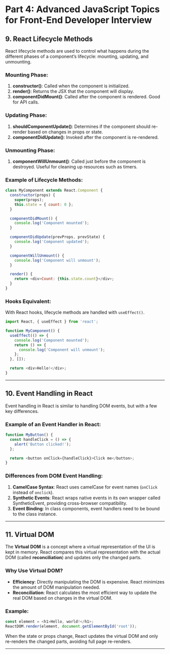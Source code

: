 
# Part 4: Advanced JavaScript Topics for Front-End Developer Interview

## 9. React Lifecycle Methods

React lifecycle methods are used to control what happens during the different phases of a component’s lifecycle: mounting, updating, and unmounting.

### Mounting Phase:
1. **constructor()**: Called when the component is initialized.
2. **render()**: Returns the JSX that the component will display.
3. **componentDidMount()**: Called after the component is rendered. Good for API calls.

### Updating Phase:
1. **shouldComponentUpdate()**: Determines if the component should re-render based on changes in props or state.
2. **componentDidUpdate()**: Invoked after the component is re-rendered.

### Unmounting Phase:
1. **componentWillUnmount()**: Called just before the component is destroyed. Useful for cleaning up resources such as timers.

### Example of Lifecycle Methods:
```javascript
class MyComponent extends React.Component {
  constructor(props) {
    super(props);
    this.state = { count: 0 };
  }

  componentDidMount() {
    console.log('Component mounted');
  }

  componentDidUpdate(prevProps, prevState) {
    console.log('Component updated');
  }

  componentWillUnmount() {
    console.log('Component will unmount');
  }

  render() {
    return <div>Count: {this.state.count}</div>;
  }
}
```

### Hooks Equivalent:
With React hooks, lifecycle methods are handled with `useEffect()`.
```javascript
import React, { useEffect } from 'react';

function MyComponent() {
  useEffect(() => {
    console.log('Component mounted');
    return () => {
      console.log('Component will unmount');
    };
  }, []);

  return <div>Hello!</div>;
}
```

---

## 10. Event Handling in React

Event handling in React is similar to handling DOM events, but with a few key differences.

### Example of an Event Handler in React:
```javascript
function MyButton() {
  const handleClick = () => {
    alert('Button clicked!');
  };

  return <button onClick={handleClick}>Click me</button>;
}
```

### Differences from DOM Event Handling:
1. **CamelCase Syntax**: React uses camelCase for event names (`onClick` instead of `onclick`).
2. **Synthetic Events**: React wraps native events in its own wrapper called SyntheticEvent, providing cross-browser compatibility.
3. **Event Binding**: In class components, event handlers need to be bound to the class instance.

---

## 11. Virtual DOM

The **Virtual DOM** is a concept where a virtual representation of the UI is kept in memory. React compares this virtual representation with the actual DOM (called **reconciliation**) and updates only the changed parts.

### Why Use Virtual DOM?
- **Efficiency**: Directly manipulating the DOM is expensive. React minimizes the amount of DOM manipulation needed.
- **Reconciliation**: React calculates the most efficient way to update the real DOM based on changes in the virtual DOM.

### Example:
```javascript
const element = <h1>Hello, world!</h1>;
ReactDOM.render(element, document.getElementById('root'));
```

When the state or props change, React updates the virtual DOM and only re-renders the changed parts, avoiding full page re-renders.

---
